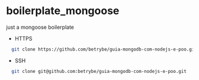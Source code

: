 # boilerplate_mongoose
just a mongoose boilerplate

- HTTPS
```bash
  git clone https://github.com/betrybe/guia-mongodb-com-nodejs-e-poo.git
```

- SSH
```bash
  git clone git@github.com:betrybe/guia-mongodb-com-nodejs-e-poo.git
```